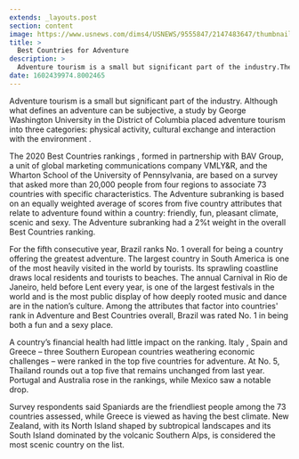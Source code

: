 ```yaml
--- 
extends: _layouts.post 
section: content 
image: https://www.usnews.com/dims4/USNEWS/9555847/2147483647/thumbnail/1280x600/quality/85/?url=http%3A%2F%2Fmedia.beam.usnews.com%2Fef%2F5d%2F02bdd1284ccea47feef9b04cc37f%2Fbc18.bucket_adventure.jpg 
title: > 
  Best Countries for Adventure 
description: > 
  Adventure tourism is a small but significant part of the industry.The Adventure subranking is based on an equally weighted average of scores from five country attributes that relate to adventure found within a country: friendly, fun, pleasant climate, scenic and sexy.The Adventure subranking had a 2%t weight in the overall Best Countries ranking.Among the attributes that factor into countries' rank in Adventure and Best Countries overall, Brazil was rated No.Italy , Spain and Greece – three Southern European countries weathering economic challenges – were ranked in the top five countries for adventure. 
date: 1602439974.8002465 
--- 
```

Adventure tourism is a small but significant part of the industry. Although what defines an adventure can be subjective, a study by George Washington University in the District of Columbia placed adventure tourism into three categories: physical activity, cultural exchange and interaction with the environment .

The 2020 Best Countries rankings , formed in partnership with BAV Group, a unit of global marketing communications company VMLY&R, and the Wharton School of the University of Pennsylvania, are based on a survey that asked more than 20,000 people from four regions to associate 73 countries with specific characteristics. The Adventure subranking is based on an equally weighted average of scores from five country attributes that relate to adventure found within a country: friendly, fun, pleasant climate, scenic and sexy. The Adventure subranking had a 2%t weight in the overall Best Countries ranking.

For the fifth consecutive year, Brazil ranks No. 1 overall for being a country offering the greatest adventure. The largest country in South America is one of the most heavily visited in the world by tourists. Its sprawling coastline draws local residents and tourists to beaches. The annual Carnival in Rio de Janeiro, held before Lent every year, is one of the largest festivals in the world and is the most public display of how deeply rooted music and dance are in the nation’s culture. Among the attributes that factor into countries' rank in Adventure and Best Countries overall, Brazil was rated No. 1 in being both a fun and a sexy place.

A country’s financial health had little impact on the ranking. Italy , Spain and Greece – three Southern European countries weathering economic challenges – were ranked in the top five countries for adventure. At No. 5, Thailand rounds out a top five that remains unchanged from last year. Portugal and Australia rose in the rankings, while Mexico saw a notable drop.

Survey respondents said Spaniards are the friendliest people among the 73 countries assessed, while Greece is viewed as having the best climate. New Zealand, with its North Island shaped by subtropical landscapes and its South Island dominated by the volcanic Southern Alps, is considered the most scenic country on the list.